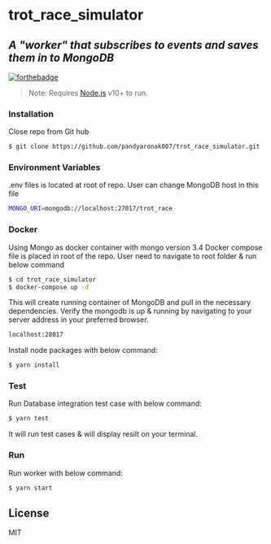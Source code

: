 # trot_race_simulator
## _A "worker" that subscribes to events and saves them in to MongoDB_

[![forthebadge](https://forthebadge.com/images/badges/uses-js.svg)](https://nodejs.org/en/)

> Note: Requires [Node.js](https://nodejs.org/) v10+ to run.

### Installation

Close repo from Git hub

```sh
$ git clone https://github.com/pandyaronak007/trot_race_simulator.git
```
### Environment Variables

.env files is located at root of repo. User can change MongoDB host in this file

```sh
MONGO_URI=mongodb://localhost:27017/trot_race
```

### Docker

Using Mongo as docker container with mongo version 3.4
Docker compose file is placed in root of the repo. User need to navigate to root folder & run below command

```sh
$ cd trot_race_simulator
$ docker-compose up -d
```

This will create running container of MongoDB and pull in the necessary dependencies.
Verify the mongodb is up & running by navigating to your server address in your preferred browser.

```sh
localhost:28017
```

Install node packages with below command:

```sh
$ yarn install
```

### Test

Run Database integration test case with below command:

```sh
$ yarn test
```
It will run test cases & will display resilt on your terminal.
### Run

Run worker with below command:

```sh
$ yarn start
```

## License

MIT
